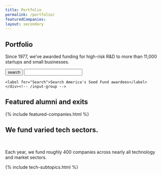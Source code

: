 ```yaml
---
title: Portfolio
permalink: /portfolio/
featuredCompanies:
layout: secondary
---
```

<section class="section-header">
<div class="usa-section usa-content usa-grid" markdown="1">

# Portfolio
<p class="text-medium">Since 1977, we’ve awarded funding for high-risk R&D to more than 11,000 startups and small businesses.</p>

<!-- start search -->
<div class="pad-vtop-10 pad-vbottom-80">
  <form id='search' name="searchForm" method="get" accept-charset="UTF-8" action="https://search.nsf.gov/search">
    <div class="input-group-sm" id="searchbar">
      <span class="input-group-btn">
        <button class="btn btn-default" type="submit" name="search"><span class="sr-only">search</span><i class="fa fa-search fa-flip-horizontal" aria-hidden="true"></i></button>
      </span>
        <input type="text" class="form-control usagov-search-autocomplete ui-autocomplete-input" autocomplete="off" role="textbox" aria-autocomplete="list" aria-haspopup="true" id="QueryText" placeholder="" name="query" title="search">
        <input id="affiliate" name="affiliate" type="hidden" value="nsf" />

    <label for="Search">Search America's Seed Fund awardees</label>
    </div><!-- /input-group -->
  </form>
</div>
<!-- end search -->

</div>
</section>
<section class="usa-section usa-content usa-grid usa-section-tight-top" markdown="1">
<h2 class="subhead text-small">Featured alumni and exits</h2>
{% include featured-companies.html %}
</section>
<section class="usa-section usa-content usa-grid usa-section-tight-top">
<h2 class="text-large">We fund varied tech sectors.</h2>

 <p class="text-medium">Each year, we fund roughly 400 companies across nearly all technology and market sectors.</p>

{% include tech-subtopics.html %}
</section>
<section class="usa-section usa-content usa-grid" markdown="1">

<!--
## Awardees pages

Our current awardees pages feature information about Phase I and Phase II awardees who are actively using their funding. Recent awardees pages highlight companies that received funding during the previous solicitation period.

### Current awardees / Phase I

Phase 1 funding (up to $225,000 over 6-12 months) covers R&D, including exploration of product-market fit, prototyping, and planning to scale your technology.

### Current awardees / Phase II

Phase II funding (up to an additional $750,000 over two years) helps you continue the research you started in Phase I.

### Recent awardees
Recent awardees received funding during the last solicitation period, which closed in (December 2016). These awards were announced in (February 2016). -->

</section>
